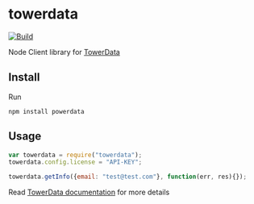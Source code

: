 # towerdata

[![Build](https://travis-ci.org/avbel/towerdata.png)](https://travis-ci.org/avbel/towerdata)

Node Client library for [TowerData](http://www.towerdata.com)

## Install

Run

```
npm install powerdata
```

## Usage

```js
var towerdata = require("towerdata");
towerdata.config.license = "API-KEY";

towerdata.getInfo({email: "test@test.com"}, function(err, res){});
```
Read [TowerData documentation](http://www.towerdata.com/api/api-documentation) for more details



